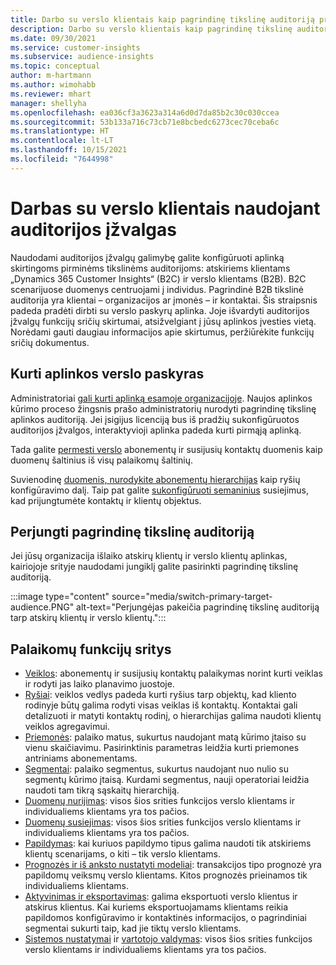 ```yaml
---
title: Darbo su verslo klientais kaip pagrindinę tikslinę auditoriją pradžia
description: Darbo su verslo klientais kaip pagrindinę tikslinę auditoriją pradžia „Dynamics 365 Customer Insights“.
ms.date: 09/30/2021
ms.service: customer-insights
ms.subservice: audience-insights
ms.topic: conceptual
author: m-hartmann
ms.author: wimohabb
ms.reviewer: mhart
manager: shellyha
ms.openlocfilehash: ea036cf3a3623a314a6d0d7da85b2c30c030ccea
ms.sourcegitcommit: 53b133a716c73cb71e8bcbedc6273cec70ceba6c
ms.translationtype: HT
ms.contentlocale: lt-LT
ms.lasthandoff: 10/15/2021
ms.locfileid: "7644998"
---
```

# <a name="work-with-business-accounts-in-audience-insights"></a>Darbas su verslo klientais naudojant auditorijos įžvalgas

Naudodami auditorijos įžvalgų galimybę galite konfigūruoti aplinką skirtingoms pirminėms tikslinėms auditorijoms: atskiriems klientams „Dynamics 365 Customer Insights“ (B2C) ir verslo klientams (B2B). B2C scenarijuose duomenys centruojami į individus. Pagrindinė B2B tikslinė auditorija yra klientai – organizacijos ar įmonės – ir kontaktai. Šis straipsnis padeda pradėti dirbti su verslo paskyrų aplinka. Joje išvardyti auditorijos įžvalgų funkcijų sričių skirtumai, atsižvelgiant į jūsų aplinkos įvesties vietą. Norėdami gauti daugiau informacijos apie skirtumus, peržiūrėkite funkcijų sričių dokumentus. 

## <a name="create-an-environment-for-business-accounts"></a>Kurti aplinkos verslo paskyras

Administratoriai [gali kurti aplinką esamoje organizacijoje](create-environment.md). Naujos aplinkos kūrimo proceso žingsnis prašo administratorių nurodyti pagrindinę tikslinę aplinkos auditoriją. Jei įsigijus licenciją bus iš pradžių sukonfigūruotos auditorijos įžvalgos, interaktyvioji aplinka padeda kurti pirmąją aplinką.

Tada galite [permesti verslo](data-sources.md) abonementų ir susijusių kontaktų duomenis kaip duomenų šaltinius iš visų palaikomų šaltinių.

Suvienodinę [duomenis, nurodykite abonementų hierarchijas](relationships.md#set-up-account-hierarchies) kaip ryšių konfigūravimo dalį. Taip pat galite [sukonfigūruoti semaninius](semantic-mappings.md) susiejimus, kad prijungtumėte kontaktų ir klientų objektus. 

## <a name="switch-between-primary-target-audience"></a>Perjungti pagrindinę tikslinę auditoriją

Jei jūsų organizacija išlaiko atskirų klientų ir verslo klientų aplinkas, kairiojoje srityje naudodami jungiklį galite pasirinkti pagrindinę tikslinę auditoriją.

:::image type="content" source="media/switch-primary-target-audience.PNG" alt-text="Perjungėjas pakeičia pagrindinę tikslinę auditoriją tarp atskirų klientų ir verslo klientų.":::

## <a name="supported-feature-areas"></a>Palaikomų funkcijų sritys

- [Veiklos](activities.md): abonementų ir susijusių kontaktų palaikymas norint kurti veiklas ir rodyti jas laiko planavimo juostoje.
- [Ryšiai](relationships.md): veiklos vedlys padeda kurti ryšius tarp objektų, kad kliento rodinyje būtų galima rodyti visas veiklas iš kontaktų. Kontaktai gali detalizuoti ir matyti kontaktų rodinį, o hierarchijas galima naudoti klientų veiklos agregavimui.
- [Priemonės](measures.md): palaiko matus, sukurtus naudojant matą kūrimo įtaiso su vienu skaičiavimu. Pasirinktinis parametras leidžia kurti priemones antriniams abonementams.
- [Segmentai](segments.md): palaiko segmentus, sukurtus naudojant nuo nulio su segmentų kūrimo įtaisą. Kurdami segmentus, nauji operatoriai leidžia naudoti tam tikrą sąskaitų hierarchiją.
- [Duomenų nurijimas](data-sources.md): visos šios srities funkcijos verslo klientams ir individualiems klientams yra tos pačios.
- [Duomenų susiejimas](data-unification.md): visos šios srities funkcijos verslo klientams ir individualiems klientams yra tos pačios.
- [Papildymas](enrichment-hub.md): kai kuriuos papildymo tipus galima naudoti tik atskiriems klientų scenarijams, o kiti – tik verslo klientams.
- [Prognozės ir iš anksto nustatyti modeliai](predictions-overview.md): transakcijos tipo prognozė yra papildomų veiksmų verslo klientams. Kitos prognozės prieinamos tik individualiems klientams.
- [Aktyvinimas ir eksportavimas](export-destinations.md): galima eksportuoti verslo klientus ir atskirus klientus. Kai kuriems eksportuojamams klientams reikia papildomos konfigūravimo ir kontaktinės informacijos, o pagrindiniai segmentai sukurti taip, kad jie tiktų verslo klientams.
- [Sistemos nustatymai](system.md) ir [vartotojo valdymas](permissions.md): visos šios srities funkcijos verslo klientams ir individualiems klientams yra tos pačios.

